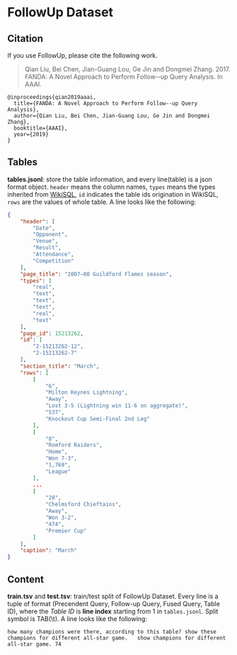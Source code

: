 # FollowUp Dataset

## Citation

If you use FollowUp, please cite the following work.
> Qian Liu, Bei Chen, Jian-Guang Lou, Ge Jin and Dongmei Zhang. 2017. FANDA: A Novel Approach to Perform Follow-­‐up Query Analysis. In AAAI.

```
@inproceedings{qian2019aaai,
  title={FANDA: A Novel Approach to Perform Follow-­‐up Query Analysis},
  author={Qian Liu, Bei Chen, Jian-Guang Lou, Ge Jin and Dongmei Zhang},
  booktitle={AAAI},
  year={2019}
}
```

## Tables

**tables.jsonl**: store the table information, and every line(table) is a json format object. `header` means the column names, `types` means the types inherited from [WikiSQL](https://github.com/salesforce/WikiSQL), `id` indicates the table ids origination in WikiSQL, `rows` are the values of whole table. A line looks like the following:

```json
{
	"header": [
		"Date",
		"Opponent",
		"Venue",
		"Result",
		"Attendance",
		"Competition"
	],
	"page_title": "2007–08 Guildford Flames season",
	"types": [
		"real",
		"text",
		"text",
		"text",
		"real",
		"text"
	],
	"page_id": 15213262,
	"id": [
		"2-15213262-12",
		"2-15213262-7"
	],
	"section_title": "March",
	"rows": [
		[
			"6",
			"Milton Keynes Lightning",
			"Away",
			"Lost 3-5 (Lightning win 11-6 on aggregate)",
			"537",
			"Knockout Cup Semi-Final 2nd Leg"
		],
		[
			"8",
			"Romford Raiders",
			"Home",
			"Won 7-3",
			"1,769",
			"League"
		],
		...
		[
			"28",
			"Chelmsford Chieftains",
			"Away",
			"Won 3-2",
			"474",
			"Premier Cup"
		]
	],
	"caption": "March"
}
```


## Content

**train.tsv** and **test.tsv**: train/test split of FollowUp Dataset. Every line is a tuple of format (Precendent Query, Follow-up Query, Fused Query, Table ID), where the *Table ID* is **line index** starting from 1 in `tables.jsonl`. Split symbol is TAB(\t). A line looks like the following:

```tsv
how many champions were there, according to this table?	show these champions for different all-star game.	show champions for different all-star game.	74
```

